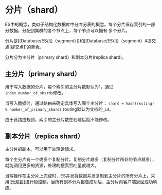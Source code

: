 # 分片（shard）

ES中的概念，类似于结构化数据库中分库分表的概念。每个分片保存索引的一部分数据，分配到集群的各个节点上，每个节点可以拥有 多个分片。

分片是[[Database/ES/段（segment）]]和[[Database/ES/段（segment）#提交点|提交点]]的集合。

分片分为主分片（primary shard）和副本分片(replica shard)。

## 主分片（primary shard）

用于写入数据的分片，每个索引的主分片数默认为1，通过`index.number_of_shards`修改。

当写入数据时，通过路由来确定具体写入哪个主分片：
`shard = hash(routing) % number_of_primary_shards`
routing默认为文档的`_id`。

由于此路由规则，索引的主分片数在创建后就不能修改。

## 副本分片（replica shard）

主分片的副本，可以用于处理读请求。

每个主分片有一个或多个复制分片。复制分片越多（复制分片所处的节点越多），就能调用更多的资源，处理的搜索吞吐量就越大。

当写操作在主分片上完成时，ES并发将数据并发复制到主分片的所有分片上，采用[[乐观锁]](使用seq_no和primary_term两个字段)进行锁控制，当所有副本分片报告成功后，主分片向客户端返回成功响应。



